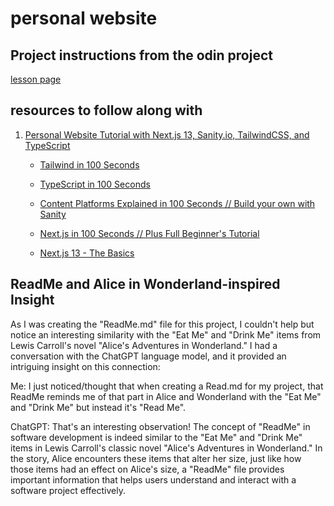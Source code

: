 # personal website
## Project instructions from the odin project
[lesson page](https://www.theodinproject.com/lessons/node-path-getting-hired-building-your-personal-website)


## resources to follow along with
1. [Personal Website Tutorial with Next.js 13, Sanity.io, TailwindCSS, and TypeScript](https://youtu.be/OcTPaUfay5I)
     - [Tailwind in 100 Seconds](https://youtu.be/mr15Xzb1Ook)
     
     - [TypeScript in 100 Seconds](https://youtu.be/zQnBQ4tB3ZA)

     - [Content Platforms Explained in 100 Seconds // Build your own with Sanity](https://youtu.be/c_8cplBi_gE)

     - [Next.js in 100 Seconds // Plus Full Beginner's Tutorial](https://youtu.be/Sklc_fQBmcs)

     - [Next.js 13 - The Basics](https://youtu.be/__mSgDEOyv8)


## ReadMe and Alice in Wonderland-inspired Insight
As I was creating the "ReadMe.md" file for this project, I couldn't help but notice an interesting similarity with the "Eat Me" and "Drink Me" items from Lewis Carroll's novel "Alice's Adventures in Wonderland."
I had a conversation with the ChatGPT language model, and it provided an intriguing insight on this connection:

Me: I just noticed/thought that when creating a Read.md for my project, that ReadMe reminds me of that part in Alice and Wonderland with the "Eat Me" and "Drink Me" but instead it's "Read Me".

ChatGPT: That's an interesting observation! The concept of "ReadMe" in software development is indeed similar to the "Eat Me" and "Drink Me" items in Lewis Carroll's classic novel "Alice's Adventures in Wonderland." In the story, Alice encounters these items that alter her size, just like how those items had an effect on Alice's size, a "ReadMe" file provides important information that helps users understand and interact with a software project effectively.